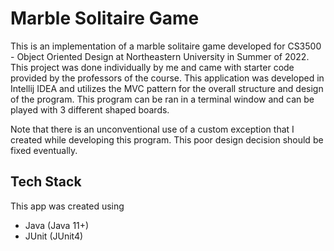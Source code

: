# Marble Solitaire Game

This is an implementation of a marble solitaire game developed for CS3500 - Object Oriented Design at Northeastern University in Summer of 2022. This project was done individually by me and came with starter code provided by the professors of the course. This application was developed in Intellij IDEA and utilizes the MVC pattern for the overall structure and design of the program. This program can be ran in a terminal window and can be played with 3 different shaped boards.

Note that there is an unconventional use of a custom exception that I created while developing this program. This poor design decision should be fixed eventually.

## Tech Stack

This app was created using

- Java (Java 11+)
- JUnit (JUnit4)
